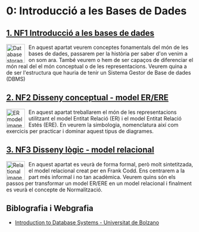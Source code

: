 # 0: Introducció  a les Bases de Dades

## [1. NF1 Introducció a les bases de dades](<NF1 - Introducció a les bases de dades/README.md>)

<img src="./assets/database-server.png"
     alt="Database storage"
     style="float: left; margin-right: 10px; width:50px" />

En aquest apartat veurem conceptes fonamentals del món de les bases de dades, passarem per la història per saber d'on venim a on som ara. També veurem o hem de ser capaços de diferenciar el món real del el món conceptual o de les representacions.
Veurem quina a de ser l'estructura que hauria de tenir un Sistema Gestor de Base de dades (DBMS)

## [2. NF2 Disseny conceptual - model ER/ERE](<NF2 - Disseny conceptual - model ER/README.md>)

<img src="./assets/flow-chart.png"
     alt="ER model image"
     style="float: left; margin-right: 10px; width:50px" />

En aquest apartat treballarem el món de les representacions utilitzant el model Entitat Relació (ER) i el model Entitat Relació Estés (ERE). En veurem la simbologia, nomenclatura així com exercicis per practicar i dominar aquest tipus de diagrames.

## [3. NF3 Disseny lògic - model relacional](<NF3 - Disseny lògic - model relacional/README.md>)

<img src="./assets/relational.png"
     alt="Relational image"
     style="float: left; margin-right: 10px; width:50px" />

En aquest apartat es veurà de forma formal, però molt sintetitzada, el model relacional creat per en Frank Codd. Ens centrarem a la part més informal i no tan acadèmica. Veurem quins són els passos per transformar un model ER/ERE en un model relacional i finalment es veurà el concepte de Normalització.

## Biblografia i Webgrafia
* [Introduction to Database Systems - Universitat de Bolzano](http://www.inf.unibz.it/~nutt/Teaching/IDBs1011/idbs-slides.html)